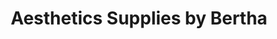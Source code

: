 ---
title: "Aesthetics Supplies by Bertha"
url: /gilbert/aesthetics-supplies-by-bertha/
shop: beauty
---